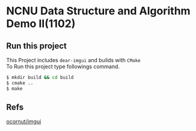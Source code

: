 # NCNU Data Structure and Algorithm Demo II(1102)

## Run this project

This Project includes `dear-imgui` and builds with `CMake`  
To Run this project type followings command.

```bash
$ mkdir build && cd build
$ cmake ..
$ make
```

## Refs
[ocornut/imgui](https://github.com/ocornut/imgui)
